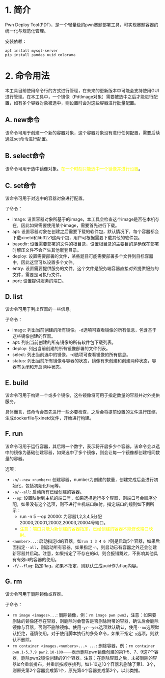 # 1. 简介

Pwn Deploy Tool(PDT)，是一个轻量级的pwn赛题部署工具，可实现赛题容器的统一化与规范化管理。

安装依赖：
```shell
apt install mysql-server
pip install pandas uuid colorama
```

# 2. 命令用法

本工具目前使用命令行的方式进行管理，在未来的更新版本中可能会支持使用GUI进行管理。在本工具中，一个镜像（PdtImage对象）需要被选中之后才能进行配置，如有多个容器对象被选中，则设置时会对这些容器进行批量配置。

## A. new命令

该命令可用于创建一个新的容器对象，这个容器对象没有进行任何配置，需要后续通过set命令进行配置。

## B. select命令

该命令可用于选中镜像对象。<font color=yellow>在一个时刻只能选中一个镜像并进行设置</font>。

## C. set命令

该命令可用于对选中的容器对象进行配置。

子命令：

- image: 设置容器对象所基于的image，本工具会检查这个image是否在本机存在，因此如果需要使用某个image，需要首先进行下载。
- apt: 设置容器对象在创建之后需要下载的软件包，默认情况下，每个容器都会下载xinetd和lib32z1这两个包，用户可根据需要下载其他的软件包。
- basedir: 设置需要部署的文件的根目录，设置根目录的主要目的是确保在部署时解压文件不会产生其他嵌套目录。
- deploy: 设置需要部署的文件，某些题目可能需要部署多个文件到目标容器中，因此这里可以设置多个文件。
- entry: 设置需要提供服务的文件，这个文件是服务端容器直接对外提供服务的文件，需要是可执行文件。
- port: 设置提供服务的端口。

## D. list

该命令可用于列出容器的一些信息。

子命令：

- image: 列出当前创建的所有镜像。-d选项可查看镜像的所有信息，包含基于这些镜像创建的容器。
- apt: 列出当前创建的所有镜像的所有软件包下载列表。
- deploy: 列出当前创建的所有镜像部署的文件列表。
- select: 列出当前选中的镜像。-d选项可查看镜像的所有信息。
- status: 列出当前所有镜像与容器的状态，镜像有未创建和创建两种状态，容器有关闭和开启两种状态。

## E. build

该命令可用于构建一个或多个镜像，这些镜像将可用于指定数量的容器并对外提供服务。

具体而言，该命令会首先进行一些必要检查，之后会将提前设置的文件进行压缩，生成dockerfile与xinetd文件，开始进行构建。

## F. run

该命令可用于运行容器，其后跟一个数字，表示将开启多少个容器。该命令会以选中的镜像为基础创建容器，如果选中了多个镜像，则会让每一个镜像都创建相同数量的容器。

选项：
- `-n/--new <number>`: 创建容器，number为创建的数量，创建完成后会进行初始化，包括初始化flag等。
- `-a/--all`: 启动所有已经创建的容器。
- `--op`: 设置映射到主机的端口号，如果选择运行多个容器，则端口号会顺序分配，如果没有这个选项，则不进行主机端口映射。指定端口的规则如下例所示：
  - run -n 5 --op 20000: 为容器1,2,3,4,5分配20000,20001,20002,20003,20004号端口。
  - <font color=yellow>注意：端口只能为新创建的容器指定，已经创建的容器不能修改端口映射。</font>
- `<number>...`: 启动指定id的容器，如`run 1 3 4 6 7`则是启动5个容器，如果后面指定`--all`，则启动所有容器，如果指定`-n`，则启动已有容器之外还会创建新容器并启动。注意，如果指定了不存在的id，则会报错跳过，不影响其他具有有效id的容器的使用。
- `-f/--flag`: 指定flag，如果不指定，则默认生成uuid作为flag内容。

## G. rm

该命令可用于删除镜像或容器。

子命令：
- `rm image <images>...`: 删除镜像，例：`rm image pwn pwn2`，注意：如果要删除的镜像还存在容器，则删除时会警告是否删除附带的容器，确认后会删除镜像与容器，否则不删除镜像。使用`-y/--yes`选项默认确认，使用`--no`选项默认拒绝，谨慎使用。对于使用脚本执行的多条命令，如果不指定`-y`选项，则默认不删除。
- `rm container <images.<numbers>...> ...`: 删除容器，例：`rm container pwn.1-5,7,9 pwn2.10-100`——表示删除pwn镜像创建的第1-5、7、9这7个容器，删除pwn2镜像创建的91个容器。注意：在删除容器之后，未被删除的容器id会重新排布，并重新按顺序排列。如1-10这10个容器若删除了第1、3个，则原先第2个容器变成第1个，原先第4个容器变成第2个，以此类推。